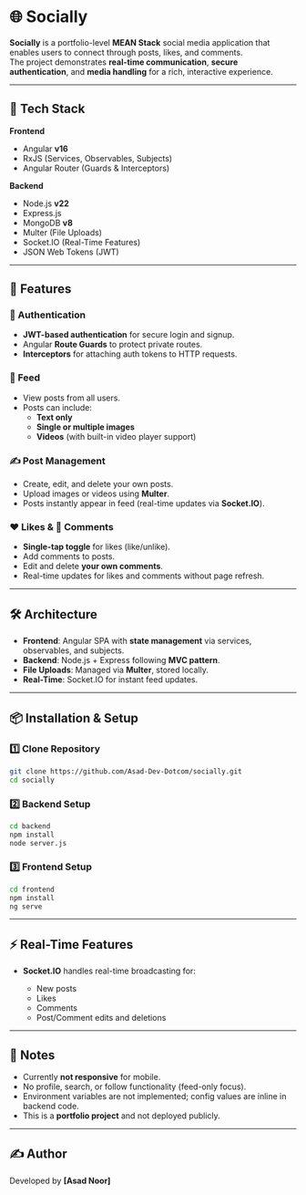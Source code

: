 # 🌐 Socially

**Socially** is a portfolio-level **MEAN Stack** social media application that enables users to connect through posts, likes, and comments.  
The project demonstrates **real-time communication**, **secure authentication**, and **media handling** for a rich, interactive experience.

---

## 🚀 Tech Stack

**Frontend**
- Angular **v16**
- RxJS (Services, Observables, Subjects)
- Angular Router (Guards & Interceptors)

**Backend**
- Node.js **v22**
- Express.js
- MongoDB **v8**
- Multer (File Uploads)
- Socket.IO (Real-Time Features)
- JSON Web Tokens (JWT)

---

## 🔑 Features

### 👤 Authentication
- **JWT-based authentication** for secure login and signup.
- Angular **Route Guards** to protect private routes.
- **Interceptors** for attaching auth tokens to HTTP requests.

### 📰 Feed
- View posts from all users.
- Posts can include:
  - **Text only**
  - **Single or multiple images**
  - **Videos** (with built-in video player support)

### ✍️ Post Management
- Create, edit, and delete your own posts.
- Upload images or videos using **Multer**.
- Posts instantly appear in feed (real-time updates via **Socket.IO**).

### ❤️ Likes & 💬 Comments
- **Single-tap toggle** for likes (like/unlike).
- Add comments to posts.
- Edit and delete **your own comments**.
- Real-time updates for likes and comments without page refresh.

---

## 🛠 Architecture
- **Frontend**: Angular SPA with **state management** via services, observables, and subjects.
- **Backend**: Node.js + Express following **MVC pattern**.
- **File Uploads**: Managed via **Multer**, stored locally.
- **Real-Time**: Socket.IO for instant feed updates.

---

## 📦 Installation & Setup

### 1️⃣ Clone Repository
```bash
git clone https://github.com/Asad-Dev-Dotcom/socially.git
cd socially
````

### 2️⃣ Backend Setup

```bash
cd backend
npm install
node server.js
```

### 3️⃣ Frontend Setup

```bash
cd frontend
npm install
ng serve
```

---

## ⚡ Real-Time Features

* **Socket.IO** handles real-time broadcasting for:

  * New posts
  * Likes
  * Comments
  * Post/Comment edits and deletions

---

## 📌 Notes

* Currently **not responsive** for mobile.
* No profile, search, or follow functionality (feed-only focus).
* Environment variables are not implemented; config values are inline in backend code.
* This is a **portfolio project** and not deployed publicly.

---

## ✍️ Author

Developed by **\[Asad Noor]**

